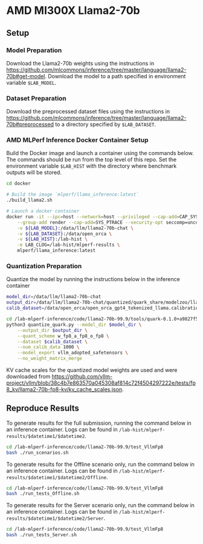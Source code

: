 # AMD MI300X Llama2-70b
## Setup
### Model Preparation
Download the Llama2-70b weights using the instructions in https://github.com/mlcommons/inference/tree/master/language/llama2-70b#get-model. Download the model to a path specified in environment variable `$LAB_MODEL`.

### Dataset Preparation
Download the preprocessed dataset files using the instructions in https://github.com/mlcommons/inference/tree/master/language/llama2-70b#preprocessed to a directory specified by `$LAB_DATASET`.

### AMD MLPerf Inference Docker Container Setup
Build the Docker image and launch a container using the commands below. The commands should be run from the top level of this repo. Set the environment variable `$LAB_HIST` with the directory where benchmark outputs will be stored.
``` bash
cd docker

# Build the image `mlperf/llama_inference:latest`
./build_llama2.sh

# Launch a docker container
docker run -it --ipc=host --network=host --privileged --cap-add=CAP_SYS_ADMIN --device=/dev/kfd --device=/dev/dri --device=/dev/mem \
    --group-add render --cap-add=SYS_PTRACE --security-opt seccomp=unconfined \
    -v ${LAB_MODEL}:/data/llm/llama2-70b-chat \
    -v ${LAB_DATASET}:/data/open_orca \
    -v ${LAB_HIST}:/lab-hist \
    -e LAB_CLOG=/lab-hist/mlperf-results \
    mlperf/llama_inference:latest
```

### Quantization Preparation
Quantize the model by running the instructions below in the inference container
``` bash
model_dir=/data/llm/llama2-70b-chat
output_dir=/data/llm/llama2-70b-chat/quantized/quark_share/modelzoo/llama2_70b_wfp8_afp8_ofp8_nomerge/json-safetensors/llama.safetensors
calib_dataset=/data/open_orca/open_orca_gpt4_tokenized_llama.calibration_1000.pkl.gz

cd /lab-mlperf-inference/code/llama2-70b-99.9/tools/quark-0.1.0+a9827f5-mlperf/examples/torch/language_modeling/
python3 quantize_quark.py --model_dir $model_dir \
    --output_dir $output_dir \
    --quant_scheme w_fp8_a_fp8_o_fp8 \
    --dataset $calib_dataset \
    --num_calib_data 1000 \
    --model_export vllm_adopted_safetensors \
    --no_weight_matrix_merge
```

KV cache scales for the quantized model weights are used and were downloaded from https://github.com/vllm-project/vllm/blob/38c4b7e863570a045308af814c72f4504297222e/tests/fp8_kv/llama2-70b-fp8-kv/kv_cache_scales.json.


## Reproduce Results
To generate results for the full submission, running the command below in an inference container. Logs can be found in `/lab-hist/mlperf-results/$datetime1/$datetime2`.
``` bash
cd /lab-mlperf-inference/code/llama2-70b-99.9/test_VllmFp8
bash ./run_scenarios.sh
```

To generate results for the Offline scenario only, run the command below in an inference container. Logs can be found in `/lab-hist/mlperf-results/$datetime1/$datetime2/Offline`.
``` bash
cd /lab-mlperf-inference/code/llama2-70b-99.9/test_VllmFp8
bash ./run_tests_Offline.sh
```

To generate results for the Server scenario only, run the command below in an inference container. Logs can be found in `/lab-hist/mlperf-results/$datetime1/$datetime2/Server`.
``` bash
cd /lab-mlperf-inference/code/llama2-70b-99.9/test_VllmFp8
bash ./run_tests_Server.sh
```
